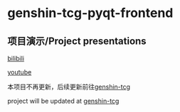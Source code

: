# genshin-tcg-pyqt-frontend

## 项目演示/Project presentations 

[bilibili](https://www.bilibili.com/video/BV1xA411z78T/)

[youtube](https://youtu.be/gqJ6eA0M9xs)

本项目不再更新，后续更新前往[genshin-tcg](https://github.com/Asassong/genshin-tcg)

project will be updated at [genshin-tcg](https://github.com/Asassong/genshin-tcg)

